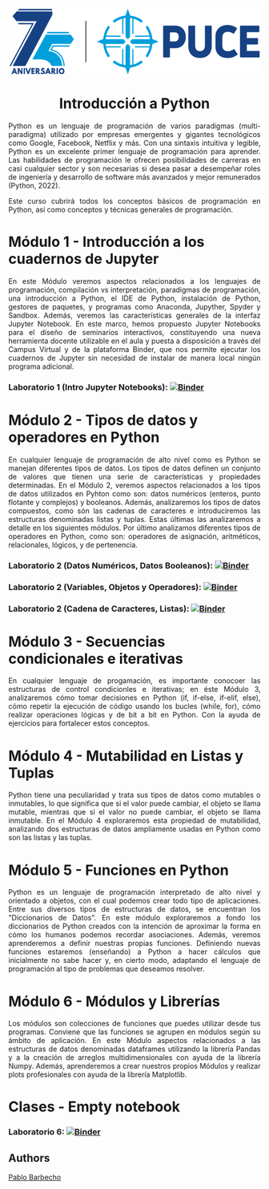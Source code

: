 <p align="center">
  <img width="500" height="130" src="images/logo.png">
</p>

<h1 align="center">Introducción a Python</h1>


<p align="justify">
Python es un lenguaje de programación de varios paradigmas (multi-paradigma) utilizado por empresas emergentes y gigantes tecnológicos como Google, Facebook, Netflix y más. Con una sintaxis intuitiva y legible, Python es un excelente primer lenguaje de programación para aprender. Las habilidades de programación le ofrecen posibilidades de carreras en casi cualquier sector y son necesarias si desea pasar a desempeñar roles de ingeniería y desarrollo de software más avanzados y mejor remunerados (Python, 2022). 
</p>
<p align="justify"> 
Este curso cubrirá todos los conceptos básicos de programación en Python, así como conceptos y técnicas generales de  programación.
</p>

# Módulo 1 - Introducción a los cuadernos de Jupyter
<p align="justify">
En este Módulo veremos aspectos relacionados a los lenguajes de programación, compilación vs interpretación,  paradigmas de programación, una introducción a Python, el IDE de Python, instalación de Python, gestores de paquetes, y programas como Anaconda, Jupyther, Spyder y Sandbox. Además, veremos las características generales de la interfaz Jupyter Notebook. En este marco, hemos propuesto Jupyter Notebooks para el diseño de seminarios interactivos, constituyendo una nueva herramienta docente utilizable en el aula y puesta a disposición a través del Campus Virtual y de la plataforma Binder, que nos permite ejecutar los cuadernos de Jupyter sin necesidad de instalar de manera local ningún programa adicional.
</p>


### Laboratorio 1 (Intro Jupyter Notebooks): [![Binder](https://mybinder.org/badge_logo.svg)](https://mybinder.org/v2/gh/Pbarbecho/Curso_Python.git/main?labpath=Introduccion_Jupyter.ipynb)



# Módulo 2 - Tipos de datos y operadores en Python
<p align="justify">
En cualquier lenguaje de programación de alto nivel como es Python se manejan diferentes tipos de datos. Los tipos de datos definen un conjunto de valores que tienen una serie de características y propiedades determinadas. En el Módulo 2, veremos aspectos relacionados a los tipos de datos utilizados en Pyhton como son: datos numéricos (enteros, punto flotante y complejos) y booleanos. Además, analizaremos los tipos de datos compuestos, como són las cadenas de caracteres e introduciremos las estructuras denominadas listas y tuplas. Estas últimas las analizaremos a detalle en los siguientes módulos. Por último analizamos diferentes tipos de operadores en Python, como son: operadores de asignación, aritméticos, relacionales, lógicos, y de pertenencia.
</p>

### Laboratorio 2 (Datos Numéricos, Datos Booleanos): [![Binder](https://mybinder.org/badge_logo.svg)](https://mybinder.org/v2/gh/Pbarbecho/Curso_Python.git/main?labpath=TiposdeDatos_I.ipynb)

### Laboratorio 2 (Variables, Objetos y Operadores): [![Binder](https://mybinder.org/badge_logo.svg)](https://mybinder.org/v2/gh/Pbarbecho/Curso_Python.git/main?labpath=Variables.ipynb)

### Laboratorio 2 (Cadena de Caracteres, Listas): [![Binder](https://mybinder.org/badge_logo.svg)](https://mybinder.org/v2/gh/Pbarbecho/Curso_Python.git/main?labpath=TiposdeDatos_II.ipynb)


# Módulo 3 - Secuencias condicionales e iterativas
<p align="justify">
En cualquier lenguaje de progamación, es importante conocoer las estructuras de control condicionles e iterativas; en éste Módulo 3, analizaremos cómo tomar decisiones en Python (if, if-else, if-elif, else), cómo repetir la ejecución de código usando los bucles (while, for), cómo realizar operaciones lógicas y de bit a bit en Python. Con la ayuda de ejercicios para fortalecer estos conceptos.
</p>

<!--### Laboratorio 3: [![Binder](https://mybinder.org/badge_logo.svg)](https://mybinder.org/v2/gh/Pbarbecho/Curso_Python.git/main?labpath=TiposdeDatos_I.ipynb)-->

# Módulo 4 - Mutabilidad en Listas y Tuplas
<p align="justify">
Python tiene una peculiaridad y trata sus tipos de datos como mutables o inmutables, lo que significa que si el valor puede cambiar, el objeto se llama mutable, mientras que si el valor no puede cambiar, el objeto se llama inmutable. En el Módulo 4 exploraremos esta propiedad de mutabilidad, analizando dos estructuras de datos ampliamente usadas en Python como son las listas y las tuplas. 
</p>

<!--### Laboratorio 4: [![Binder](https://mybinder.org/badge_logo.svg)](https://mybinder.org/v2/gh/Pbarbecho/Curso_Python.git/main?labpath=TiposdeDatos_I.ipynb)-->


# Módulo 5 - Funciones en Python
<p align="justify">
Python es un lenguaje de programación interpretado de alto nivel y orientado a objetos, con el cual podemos crear todo tipo de aplicaciones. Entre sus diversos tipos de estructuras de datos, se encuentran los "Diccionarios de Datos". En este módulo exploraremos a fondo los diccionarios de Python creados con la intención de aproximar la forma en cómo los humanos podemos recordar asociaciones. Además, veremos aprenderemos a definir nuestras propias funciones. Definiendo nuevas funciones estaremos (enseñando) a Python a hacer cálculos que inicialmente no sabe hacer y, en cierto modo, adaptando el lenguaje de programación al tipo de problemas que deseamos resolver.
</p>

<!--### Laboratorio 5: [![Binder](https://mybinder.org/badge_logo.svg)](https://mybinder.org/v2/gh/Pbarbecho/Curso_Python.git/main?labpath=TiposdeDatos_I.ipynb)-->

# Módulo 6 - Módulos y Librerías
<p align="justify">
Los módulos son colecciones de funciones que puedes utilizar desde tus programas. Conviene que las funciones se agrupen en módulos según su ámbito de aplicación. En este Módulo aspectos relacionados a las estructuras de datos denominadas dataframes utilizando la librería Pandas y a la creación de arreglos multidimensionales con ayuda de la librería Numpy. Además, aprenderemos a crear nuestros propios Módulos y realizar plots profesionales con ayuda de la librería Matplotlib. 
</p>

<!--### Laboratorio 6: [![Binder](https://mybinder.org/badge_logo.svg)](https://mybinder.org/v2/gh/Pbarbecho/Curso_Python.git/main?labpath=TiposdeDatos_I.ipynb)-->


# Clases - Empty notebook
### Laboratorio 6: [![Binder](https://mybinder.org/badge_logo.svg)](https://mybinder.org/v2/gh/Pbarbecho/Curso_Python.git/main?labpath=clases.ipynb)


## Authors ##
[Pablo Barbecho](https://www.pbarbecho.com)

